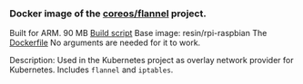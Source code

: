 ### Docker image of the [coreos/flannel](https://github.com/coreos/flannel) project.

Built for ARM.
90 MB
[Build script](https://github.com/luxas/kubernetes-on-arm/blob/master/images/kubernetesonarm/build/inbuild.sh)
Base image: resin/rpi-raspbian
The [Dockerfile](https://github.com/luxas/kubernetes-on-arm/blob/master/images/kubernetesonarm/flannel/Dockerfile)
No arguments are needed for it to work.


Description: 
Used in the Kubernetes project as overlay network provider for Kubernetes.
Includes `flannel` and `iptables`.
